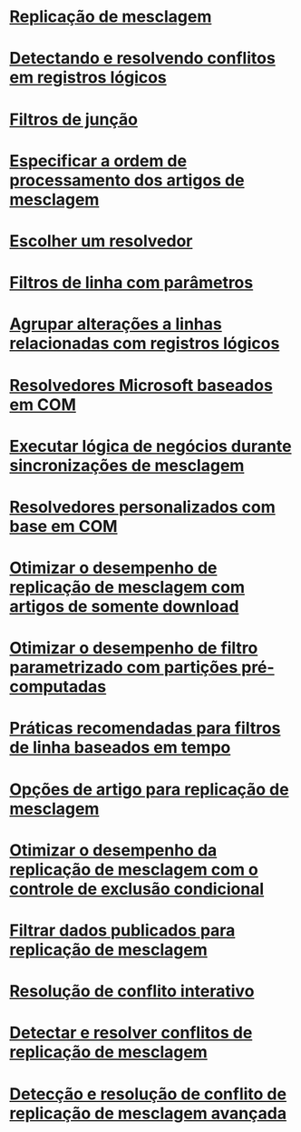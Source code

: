 # [Replicação de mesclagem](merge-replication.md)
# [Detectando e resolvendo conflitos em registros lógicos](detecting-and-resolving-conflicts-in-logical-records.md)
# [Filtros de junção](join-filters.md)
# [Especificar a ordem de processamento dos artigos de mesclagem](specify-the-processing-order-of-merge-articles.md)
# [Escolher um resolvedor](choose-a-resolver.md)
# [Filtros de linha com parâmetros](parameterized-row-filters.md)
# [Agrupar alterações a linhas relacionadas com registros lógicos](group-changes-to-related-rows-with-logical-records.md)
# [Resolvedores Microsoft baseados em COM](microsoft-com-based-resolvers.md)
# [Executar lógica de negócios durante sincronizações de mesclagem](execute-business-logic-during-merge-synchronization.md)
# [Resolvedores personalizados com base em COM](com-based-custom-resolvers.md)
# [Otimizar o desempenho de replicação de mesclagem com artigos de somente download](optimize-merge-replication-performance-with-download-only-articles.md)
# [Otimizar o desempenho de filtro parametrizado com partições pré-computadas](optimize-parameterized-filter-performance-with-precomputed-partitions.md)
# [Práticas recomendadas para filtros de linha baseados em tempo](best-practices-for-time-based-row-filters.md)
# [Opções de artigo para replicação de mesclagem](article-options-for-merge-replication.md)
# [Otimizar o desempenho da replicação de mesclagem com o controle de exclusão condicional](optimize-merge-replication-performance-with-conditional-delete-tracking.md)
# [Filtrar dados publicados para replicação de mesclagem](filter-published-data-for-merge-replication.md)
# [Resolução de conflito interativo](interactive-conflict-resolution.md)
# [Detectar e resolver conflitos de replicação de mesclagem](detect-and-resolve-merge-replication-conflicts.md)
# [Detecção e resolução de conflito de replicação de mesclagem avançada ](advanced-merge-replication-conflict-detection-and-resolution.md)
